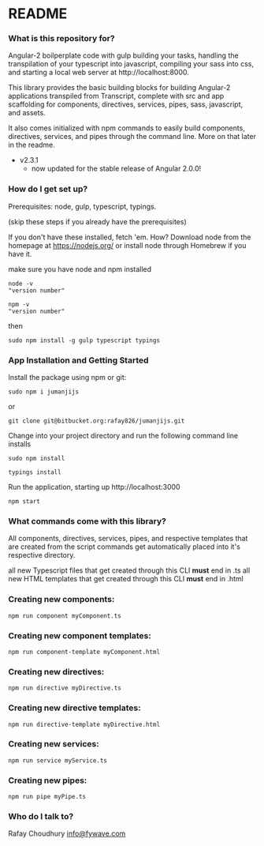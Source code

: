 # README #

### What is this repository for? ###

Angular-2 boilperplate code with gulp building your tasks, handling the transpilation of your typescript into javascript, compiling your sass into css, and starting a local web server at http://localhost:8000. 

This library provides the basic building blocks for building Angular-2 applications transpiled from Transcript, complete with src and app scaffolding for components, directives, services, pipes, sass, javascript, and assets. 

It also comes initialized with npm commands to easily build components, directives, services, and pipes through the command line. More on that later in the readme.

* v2.3.1
    - now updated for the stable release of Angular 2.0.0!

### How do I get set up? ###

Prerequisites: node, gulp, typescript, typings.

(skip these steps if you already have the prerequisites)

If you don't have these installed, fetch 'em. 
How? Download node from the homepage at https://nodejs.org/ or install node through Homebrew if you have it. 

make sure you have node and npm installed
```
node -v
"version number"
```
```
npm -v
"version number"
```
then
```
sudo npm install -g gulp typescript typings
```

### App Installation and Getting Started ###
Install the package using npm or git:
```
sudo npm i jumanjijs
```
or
```
git clone git@bitbucket.org:rafay826/jumanjijs.git
```
Change into your project directory and run the following command line installs
```
sudo npm install
```
```
typings install
```
Run the application, starting up http://localhost:3000
```
npm start
```

### What commands come with this library? ###

All components, directives, services, pipes, and respective templates that are created from the script commands get automatically placed into it's respective directory.

all new Typescript files that get created through this CLI **must** end in .ts
all new HTML templates that get created through this CLI **must** end in .html

### Creating new components: ###
```
npm run component myComponent.ts
```

### Creating new component templates: ###
```
npm run component-template myComponent.html
```

### Creating new directives: ###
```
npm run directive myDirective.ts
```

### Creating new directive templates: ###
```
npm run directive-template myDirective.html
```

### Creating new services: ###
```
npm run service myService.ts
```

### Creating new pipes: ###
```
npm run pipe myPipe.ts
```

### Who do I talk to? ###

Rafay Choudhury
info@fywave.com